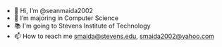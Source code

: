 - 👋 Hi, I’m @seanmaida2002
- 👀 I’m majoring in Computer Science
- 📚 I'm going to Stevens Institute of Technology
- 📫 How to reach me smaida@stevens.edu, smaida2002@yahoo.com

<!---
seanmaida2002/seanmaida2002 is a ✨ special ✨ repository because its `README.md` (this file) appears on your GitHub profile.
You can click the Preview link to take a look at your changes.
--->
